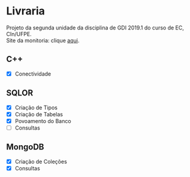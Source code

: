 # Livraria
Projeto da segunda unidade da disciplina de GDI 2019.1 do curso de EC, CIn/UFPE.
<br/>
Site da monitoria: clique [aqui](https://sites.google.com/a/cin.ufpe.br/if685ec/material).

## C++
- [x] Conectividade

## SQLOR
- [x] Criação de Tipos
- [x] Criação de Tabelas
- [x] Povoamento do Banco
- [ ] Consultas

## MongoDB
- [x] Criação de Coleções
- [x] Consultas
